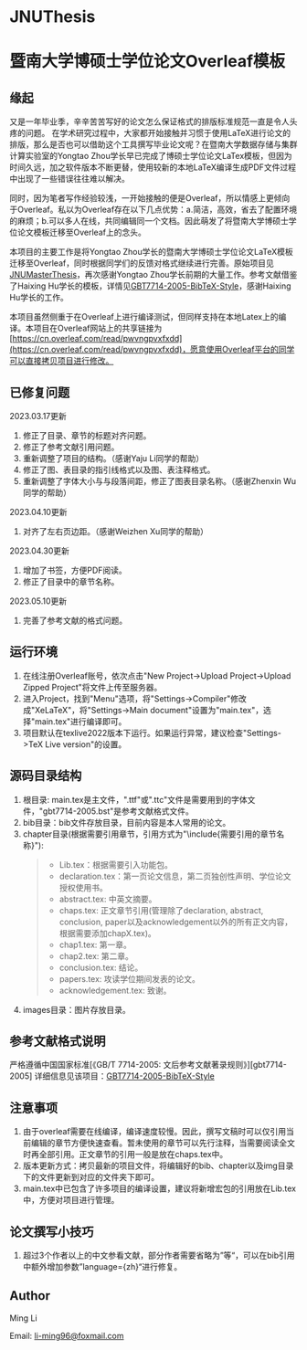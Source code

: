 JNUThesis
==============================
暨南大学博硕士学位论文Overleaf模板
==============================

缘起
--------------------------------------------------------
又是一年毕业季，辛辛苦苦写好的论文怎么保证格式的排版标准规范一直是令人头疼的问题。
在学术研究过程中，大家都开始接触并习惯于使用LaTeX进行论文的排版，那么是否也可以借助这个工具撰写毕业论文呢？在暨南大学数据存储与集群计算实验室的Yongtao Zhou学长早已完成了博硕士学位论文LaTex模板，但因为时间久远，加之软件版本不断更替，使用较新的本地LaTeX编译生成PDF文件过程中出现了一些错误往往难以解决。

同时，因为笔者写作经验较浅，一开始接触的便是Overleaf，所以情感上更倾向于Overleaf。私以为Overleaf存在以下几点优势：a.简洁，高效，省去了配置环境的麻烦；b.可以多人在线，共同编辑同一个文档。因此萌发了将暨南大学博硕士学位论文模板迁移至Overleaf上的念头。

本项目的主要工作是将Yongtao Zhou学长的暨南大学博硕士学位论文LaTeX模板迁移至Overleaf，同时根据同学们的反馈对格式继续进行完善。原始项目见[JNUMasterThesis](https://github.com/ytZhou/JNUMasterThesis)，再次感谢Yongtao Zhou学长前期的大量工作。参考文献借鉴了Haixing Hu学长的模板，详情见[GBT7714-2005-BibTeX-Style](https://github.com/Haixing-Hu/GBT7714-2005-BibTeX-Style)，感谢Haixing Hu学长的工作。

本项目虽然侧重于在Overleaf上进行编译测试，但同样支持在本地Latex上的编译。本项目在Overleaf网站上的共享链接为[https://cn.overleaf.com/read/pwvngpvxfxdd](https://cn.overleaf.com/read/pwvngpvxfxdd)，愿意使用Overleaf平台的同学可以直接拷贝项目进行修改。

已修复问题
--------------------------------------------------------
2023.03.17更新
1. 修正了目录、章节的标题对齐问题。
2. 修正了参考文献引用问题。
3. 重新调整了项目的结构。（感谢Yaju Li同学的帮助）
4. 修正了图、表目录的指引线格式以及图、表注释格式。
5. 重新调整了字体大小与与段落间距，修正了图表目录名称。（感谢Zhenxin Wu同学的帮助）

2023.04.10更新
1. 对齐了左右页边距。（感谢Weizhen Xu同学的帮助）

2023.04.30更新
1. 增加了书签，方便PDF阅读。
2. 修正了目录中的章节名称。

2023.05.10更新
1. 完善了参考文献的格式问题。

运行环境
--------------------------------------------------------
1. 在线注册Overleaf账号，依次点击"New Project->Upload Project->Upload Zipped Project"将文件上传至服务器。
2. 进入Project，找到"Menu"选项，将"Settings->Compiler"修改成"XeLaTeX"，将"Settings->Main document"设置为"main.tex"，选择"main.tex"进行编译即可。
3. 项目默认在texlive2022版本下运行。如果运行异常，建议检查"Settings->TeX Live version"的设置。

源码目录结构
--------------------------------------------------------
1. 根目录: main.tex是主文件，".ttf"或".ttc"文件是需要用到的字体文件，"gbt7714-2005.bst"是参考文献格式文件。
2. bib目录：bib文件存放目录，目前内容是本人常用的论文。
3. chapter目录(根据需要引用章节，引用方式为"\include{需要引用的章节名称}"):
    > + Lib.tex：根据需要引入功能包。
    > + declaration.tex：第一页论文信息，第二页独创性声明、学位论文授权使用书。
    > + abstract.tex: 中英文摘要。
    > + chaps.tex: 正文章节引用(管理除了declaration, abstract, conclusion, paper以及acknowledgement以外的所有正文内容，根据需要添加chapX.tex)。
    > + chap1.tex: 第一章。
    > + chap2.tex: 第二章。
    > + conclusion.tex: 结论。
    > + papers.tex: 攻读学位期间发表的论文。
    > + acknowledgement.tex: 致谢。
4. images目录：图片存放目录。

参考文献格式说明
--------------------------------------------------------
严格遵循中国国家标准[《GB/T 7714-2005: 文后参考文献著录规则》][gbt7714-2005]
详细信息见该项目：[GBT7714-2005-BibTeX-Style](https://github.com/Haixing-Hu/GBT7714-2005-BibTeX-Style)

注意事项
--------------------------------------------------------
1. 由于overleaf需要在线编译，编译速度较慢。因此，撰写文稿时可以仅引用当前编辑的章节方便快速查看。暂未使用的章节可以先行注释，当需要阅读全文时再全部引用。正文章节的引用一般是放在chaps.tex中。
2. 版本更新方式：拷贝最新的项目文件，将编辑好的bib、chapter以及img目录下的文件更新到对应的文件夹下即可。
3. main.tex中已包含了许多项目的编译设置，建议将新增宏包的引用放在Lib.tex中，方便对项目进行管理。

论文撰写小技巧
--------------------------------------------------------
1. 超过3个作者以上的中文参看文献，部分作者需要省略为”等“，可以在bib引用中额外增加参数”language={zh}“进行修复。

Author
--------------------------------------------------------
Ming Li

Email: li-ming96@foxmail.com
